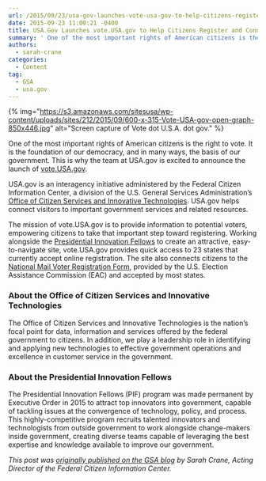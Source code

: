 ```yaml
---
url: /2015/09/23/usa-gov-launches-vote-usa-gov-to-help-citizens-register-and-connect-with-states/
date: 2015-09-23 11:00:21 -0400
title: USA.Gov Launches vote.USA.gov to Help Citizens Register and Connect with States
summary: ' One of the most important rights of American citizens is the right to vote. It is the foundation of our democracy, and in many ways, the basis of our government. This is why the team at USA.gov is excited to announce the launch of'
authors:
  - sarah-crane
categories:
  - Content
tag:
  - GSA
  - usa.gov
---
```


{% img="https://s3.amazonaws.com/sitesusa/wp-content/uploads/sites/212/2015/09/600-x-315-Vote-USA-gov-open-graph-850x446.jpg" alt="Screen capture of Vote dot U.S.A. dot gov." %}

One of the most important rights of American citizens is the right to vote. It is the foundation of our democracy, and in many ways, the basis of our government. This is why the team at USA.gov is excited to announce the launch of [vote.USA.gov](https://vote.usa.gov/).

USA.gov is an interagency initiative administered by the Federal Citizen Information Center, a division of the U.S. General Services Administration’s [Office of Citizen Services and Innovative Technologies](http://www.gsa.gov/portal/category/25729). USA.gov helps connect visitors to important government services and related resources.

The mission of vote.USA.gov is to provide information to potential voters, empowering citizens to take that important step toward registering. Working alongside the [Presidential Innovation Fellows](https://presidentialinnovationfellows.gov/) to create an attractive, easy-to-navigate site, vote.USA.gov provides quick access to 23 states that currently accept online registration. The site also connects citizens to the [National Mail Voter Registration Form](http://www.eac.gov/voter_resources/register_to_vote.aspx), provided by the U.S. Election Assistance Commission (EAC) and accepted by most states.

### About the Office of Citizen Services and Innovative Technologies

The Office of Citizen Services and Innovative Technologies is the nation’s focal point for data, information and services offered by the federal government to citizens. In addition, we play a leadership role in identifying and applying new technologies to effective government operations and excellence in customer service in the government.

### About the Presidential Innovation Fellows

The Presidential Innovation Fellows (PIF) program was made permanent by Executive Order in 2015 to attract top innovators into government, capable of tackling issues at the convergence of technology, policy, and process. This highly-competitive program recruits talented innovators and technologists from outside government to work alongside change-makers inside government, creating diverse teams capable of leveraging the best expertise and knowledge available to improve our government.

_This post was [originally published on the GSA blog](http://gsablogs.gsa.gov/gsablog/2015/09/22/usa-gov-launches-vote-usa-gov-to-help-citizens-register-and-connect-with-states/) by Sarah Crane, Acting Director of the Federal Citizen Information Center._